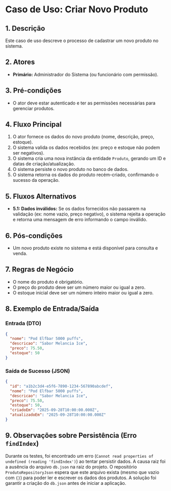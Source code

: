 # Caso de Uso: Criar Novo Produto

## 1. Descrição
Este caso de uso descreve o processo de cadastrar um novo produto no sistema.

## 2. Atores
- **Primário:** Administrador do Sistema (ou funcionário com permissão).

## 3. Pré-condições
- O ator deve estar autenticado e ter as permissões necessárias para gerenciar produtos.

## 4. Fluxo Principal
1. O ator fornece os dados do novo produto (nome, descrição, preço, estoque).
2. O sistema valida os dados recebidos (ex: preço e estoque não podem ser negativos).
3. O sistema cria uma nova instância da entidade `Produto`, gerando um ID e datas de criação/atualização.
4. O sistema persiste o novo produto no banco de dados.
5. O sistema retorna os dados do produto recém-criado, confirmando o sucesso da operação.

## 5. Fluxos Alternativos
- **5.1: Dados inválidos:** Se os dados fornecidos não passarem na validação (ex: nome vazio, preço negativo), o sistema rejeita a operação e retorna uma mensagem de erro informando o campo inválido.

## 6. Pós-condições
- Um novo produto existe no sistema e está disponível para consulta e venda.

## 7. Regras de Negócio
- O nome do produto é obrigatório.
- O preço do produto deve ser um número maior ou igual a zero.
- O estoque inicial deve ser um número inteiro maior ou igual a zero.

## 8. Exemplo de Entrada/Saída

### Entrada (DTO)
```json
{
  "nome": "Pod Elfbar 5000 puffs",
  "descricao": "Sabor Melancia Ice",
  "preco": 75.50,
  "estoque": 50
}
```

### Saída de Sucesso (JSON)
```json
{
  "id": "a1b2c3d4-e5f6-7890-1234-567890abcdef",
  "nome": "Pod Elfbar 5000 puffs",
  "descricao": "Sabor Melancia Ice",
  "preco": 75.50,
  "estoque": 50,
  "criadoEm": "2025-09-28T10:00:00.000Z",
  "atualizadoEm": "2025-09-28T10:00:00.000Z"
}
```

## 9. Observações sobre Persistência (Erro `findIndex`)

Durante os testes, foi encontrado um erro (`Cannot read properties of undefined (reading 'findIndex')`) ao tentar persistir dados. A causa raiz foi a ausência do arquivo `db.json` na raiz do projeto. O repositório `ProdutoRepositoryJson` espera que este arquivo exista (mesmo que vazio com `{}`) para poder ler e escrever os dados dos produtos. A solução foi garantir a criação do `db.json` antes de iniciar a aplicação.
